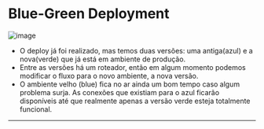 # Blue-Green Deployment

![image](https://github.com/AndreCoutinhom/devops_and_monitoring_study/assets/91290799/401dfc3c-bb9a-4b4e-aec7-271645865277)

* O deploy já foi realizado, mas temos duas versões: uma antiga(azul) e a nova(verde) que já está em ambiente de produção.
* Entre as versões há um roteador, então em algum momento podemos modificar o fluxo para o novo ambiente, a nova versão.
* O ambiente velho (blue) fica no ar ainda um bom tempo caso algum problema surja. As conexões que existiam para o azul ficarão disponíveis até que realmente apenas a versão verde esteja totalmente funcional.

---

